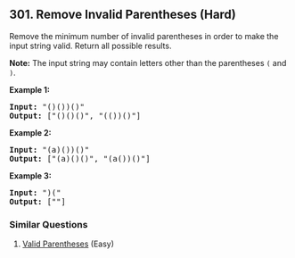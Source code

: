 <!--|This file generated by command(leetcode description); DO NOT EDIT.    |-->
<!--+----------------------------------------------------------------------+-->
<!--|@author    Openset <openset.wang@gmail.com>                           |-->
<!--|@link      https://github.com/openset                                 |-->
<!--|@home      https://github.com/openset/leetcode                        |-->
<!--+----------------------------------------------------------------------+-->

## 301. Remove Invalid Parentheses (Hard)

<p>Remove the minimum number of invalid parentheses in order to make the input string valid. Return all possible results.</p>

<p><strong>Note:</strong>&nbsp;The input string may contain letters other than the parentheses <code>(</code> and <code>)</code>.</p>

<p><b>Example 1:</b></p>

<pre>
<b>Input:</b> &quot;()())()&quot;
<b>Output:</b> [&quot;()()()&quot;, &quot;(())()&quot;]
</pre>

<p><b>Example 2:</b></p>

<pre>
<b>Input:</b> &quot;(a)())()&quot;
<b>Output:</b> [&quot;(a)()()&quot;, &quot;(a())()&quot;]
</pre>

<p><b>Example 3:</b></p>

<pre>
<b>Input:</b> &quot;)(&quot;
<b>Output: </b>[&quot;&quot;]
</pre>

### Similar Questions
  1. [Valid Parentheses](https://github.com/openset/leetcode/tree/master/solution/valid-parentheses) (Easy)
